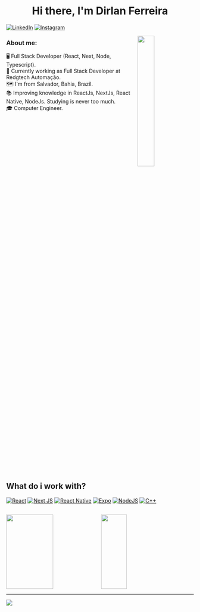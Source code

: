 <h1 align="center">Hi there, I'm Dirlan Ferreira
</h1>

[![LinkedIn](https://img.shields.io/badge/LinkedIn-%230077B5.svg?logo=linkedin&logoColor=white)](https://linkedin.com/in/dirlan-ferreira)
[![Instagram](https://img.shields.io/badge/Instagram-%23E4405F.svg?logo=Instagram&logoColor=white)](https://www.instagram.com/dirlanf/)

<img align="right" src="https://i.imgur.com/FHg0vfy.png" width="30%"/> 
<h3 align="left" width="45%">About me:</h3>
<span align="left" width="45%">🖥️ Full Stack Developer (React, Next, Node, Typescript).</br></span>
<span align="left" width="45%">💼 Currently working as Full Stack Developer at Redgtech Automação.</br></span>
<span align="left" width="45%">🗺️ I'm from Salvador, Bahia, Brazil.</br></span>
<span align="left" width="45%">📚 Improving knowledge in ReactJs, NextJs, React Native, NodeJs. Studying is never too much.</br></span>
<span align="left" width="45%">🎓 Computer Engineer.</br></span>

<br clear="both"/>

## What do i work with?

[![React](https://img.shields.io/badge/react-%2320232a.svg?style=flat&logo=react&logoColor=%2361DAFB)](https://github.com/kieis?tab=repositories&q=react&type=&language=&sort=)
[![Next JS](https://img.shields.io/badge/Next-black?style=flat&logo=next.js&logoColor=white)](https://github.com/kieis?tab=repositories&q=next&type=&language=&sort=)
[![React Native](https://img.shields.io/badge/react_native-%2320232a.svg?style=flat&logo=react&logoColor=%2361DAFB)](https://github.com/kieis?tab=repositories&q=react-native&type=&language=&sort=)
[![Expo](https://img.shields.io/badge/expo-1C1E24?style=flat&logo=expo&logoColor=#D04A37)](https://github.com/kieis?tab=repositories&q=expo&type=&language=&sort=)
[![NodeJS](https://img.shields.io/badge/node.js-6DA55F?style=flat&logo=node.js&logoColor=white)](https://github.com/kieis?tab=repositories&q=node&type=&language=&sort=)
[![C++](https://img.shields.io/badge/c++-%2300599C.svg?style=flat&logo=c%2B%2B&logoColor=white)](https://github.com/kieis?tab=repositories&q=c%2B%2B&type=&language=&sort=)

## 

<img align="left" src="https://github-stats-kieis.vercel.app/api?username=kieis&theme=tokyonight&hide_border=true&include_all_commits=false&count_private=true" width="50%" height="200px"/>
<img align="left" src="https://github-stats-kieis.vercel.app/api/top-langs/?username=kieis&theme=tokyonight&hide_border=true&include_all_commits=false&count_private=true&layout=compact&langs_count=8" width="37%" height="200px"/>

<br clear="both"/>

---
[![](https://visitcount.itsvg.in/api?id=kieis&icon=2&color=0)](https://visitcount.itsvg.in)
